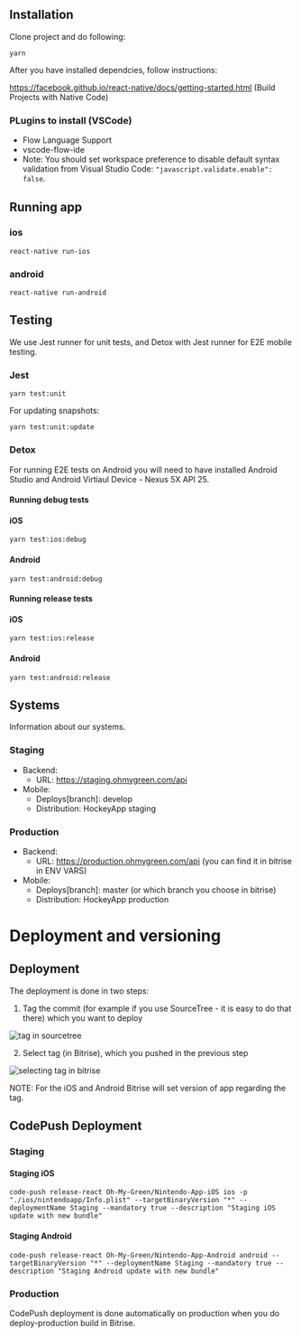 ## Installation
Clone project and do following:

```
yarn
```
After you have installed dependcies, follow instructions:

https://facebook.github.io/react-native/docs/getting-started.html (Build Projects with Native Code)

### PLugins to install (VSCode)

- Flow Language Support
- vscode-flow-ide
- Note: You should set workspace preference to disable default syntax validation from Visual Studio Code: `"javascript.validate.enable": false`.

## Running app

### ios
```
react-native run-ios
```
### android
```
react-native run-android
```
## Testing

We use Jest runner for unit tests, and Detox with Jest runner for E2E mobile testing.

### Jest
```
yarn test:unit
```
For updating snapshots:
```
yarn test:unit:update
```
### Detox

For running E2E tests on Android you will need to have installed Android Studio and Android Virtiaul Device - Nexus 5X API 25.

#### Running debug tests

#### iOS
```
yarn test:ios:debug
```
#### Android
```
yarn test:android:debug
```

#### Running release tests

#### iOS
```
yarn test:ios:release
```
#### Android
```
yarn test:android:release
```

## Systems

Information about our systems.

### Staging
* Backend:
  * URL: https://staging.ohmygreen.com/api
* Mobile:
  * Deploys[branch]: develop
  * Distribution: HockeyApp staging

### Production
* Backend:
  * URL: https://production.ohmygreen.com/api (you can find it in bitrise in ENV VARS)
* Mobile:
  * Deploys[branch]: master (or which branch you choose in bitrise)
  * Distribution: HockeyApp production

# Deployment and versioning

## Deployment

The deployment is done in two steps:

1. Tag the commit (for example if you use SourceTree - it is easy to do that there) which you want to deploy

![tag in sourcetree](https://github.com/ohmygreen/nintendo-app/blob/develop/documentation/tag.PNG?raw=true)

2. Select tag (in Bitrise), which you pushed in the previous step

![selecting tag in bitrise](https://github.com/ohmygreen/nintendo-app/blob/develop/documentation/bitrise.PNG?raw=true)

NOTE: For the iOS and Android Bitrise will set version of app regarding the tag.

## CodePush Deployment

### Staging

#### Staging iOS

```
code-push release-react Oh-My-Green/Nintendo-App-iOS ios -p "./ios/nintendoapp/Info.plist" --targetBinaryVersion "*" --deploymentName Staging --mandatory true --description "Staging iOS update with new bundle"
```

#### Staging Android

```
code-push release-react Oh-My-Green/Nintendo-App-Android android --targetBinaryVersion "*" --deploymentName Staging --mandatory true --description "Staging Android update with new bundle"
```

### Production

CodePush deployment is done automatically on production when you do deploy-production build in Bitrise.